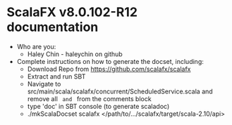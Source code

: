 ScalaFX v8.0.102-R12 documentation
=======================

* Who are you:
  * Haley Chin - haleychin on github
* Complete instructions on how to generate the docset, including:
  * Download Repo from https://github.com/scalafx/scalafx
  * Extract and run SBT
  * Navigate to src/main/scala/scalafx/concurrent/ScheduledService.scala and remove all <code> and </code> from the comments block
  * type 'doc' in SBT console (to generate scaladoc)
  * ./mkScalaDocset scalafx </path/to/.../scalafx/target/scala-2.10/api>

